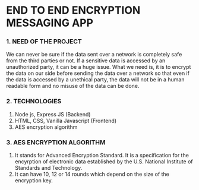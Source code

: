 # END TO END ENCRYPTION MESSAGING APP

### 1. NEED OF THE PROJECT
We can never be sure if the data sent over a network is completely safe from the third parties or not. If a sensitive data is accessed by an unauthorized party, it can be a huge issue. What we need is, it is to encrypt the data on our side before sending the data over a network so that even if the data is accessed by a unethical party, the data will not be in a human readable form and no misuse of the data can be done.

### 2. TECHNOLOGIES
1. Node js, Express JS (Backend)
2. HTML, CSS, Vanilla Javascript (Frontend)
3. AES encryption algorithm

### 3. AES ENCRYPTION ALGORITHM
1. It stands for Advanced Encryption Standard. It is a specification for the encyrption of electronic data established by the U.S. National Institute of Standards and Technology.
2. It can have 10, 12 or 14 rounds which depend on the size of the encryption key.
